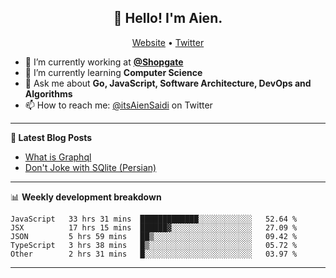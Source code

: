 <h2 align="center">👋 Hello! I'm Aien.</h2>
<p align="center">
  <a href="https://aien.me">Website</a> •
  <a href="https://twitter.com/itsAienSaidi">Twitter</a>
</p>


- 🔭 I’m currently working at **[@Shopgate](https://github.com/shopgate)**
- 🌱 I’m currently learning **Computer Science**
- 💬 Ask me about **Go, JavaScript, Software Architecture, DevOps and Algorithms**
- 📫 How to reach me: [@itsAienSaidi](https://twitter.com/itsAienSaidi) on Twitter

-------

**📝 Latest Blog Posts**

<!-- BLOG-POST-LIST:START -->
- [What is Graphql](https://aien.me/blog/what-is-graphql)
- [Don't Joke with SQlite (Persian)](https://fa.aien.me/با-sqlite-شوخی-نکنیم/)
<!-- BLOG-POST-LIST:END -->

-------

📊 **Weekly development breakdown**
<!--START_SECTION:waka-->
```text
JavaScript   33 hrs 31 mins  █████████████░░░░░░░░░░░░   52.64 % 
JSX          17 hrs 15 mins  ██████▓░░░░░░░░░░░░░░░░░░   27.09 % 
JSON         5 hrs 59 mins   ██▒░░░░░░░░░░░░░░░░░░░░░░   09.42 % 
TypeScript   3 hrs 38 mins   █▒░░░░░░░░░░░░░░░░░░░░░░░   05.72 % 
Other        2 hrs 31 mins   █░░░░░░░░░░░░░░░░░░░░░░░░   03.97 % 
```
<!--END_SECTION:waka-->

-------
